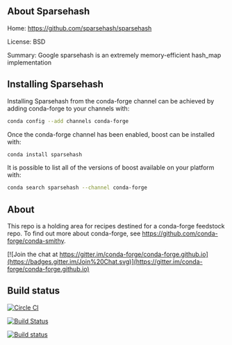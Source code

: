 About Sparsehash
----------------

Home: https://github.com/sparsehash/sparsehash

License: BSD

Summary: Google sparsehash is an extremely memory-efficient hash_map implementation

Installing Sparsehash
---------------------

Installing Sparsehash from the conda-forge channel can be achieved by adding conda-forge to your channels with:

```bash
conda config --add channels conda-forge
```

Once the conda-forge channel has been enabled, boost can be installed with:

```bash
conda install sparsehash
```

It is possible to list all of the versions of boost available on your platform with:

```bash
conda search sparsehash --channel conda-forge
```



About
-----

This repo is a holding area for recipes destined for a conda-forge feedstock repo. To find out more about conda-forge, see https://github.com/conda-forge/conda-smithy.

[![Join the chat at https://gitter.im/conda-forge/conda-forge.github.io](https://badges.gitter.im/Join%20Chat.svg)](https://gitter.im/conda-forge/conda-forge.github.io)


Build status
------------

[![Circle CI](https://circleci.com/gh/conda-forge/staged-recipes/tree/master.svg?style=svg)](https://circleci.com/gh/conda-forge/staged-recipes/tree/master)

[![Build Status](https://travis-ci.org/conda-forge/staged-recipes.svg?branch=master)](https://travis-ci.org/conda-forge/staged-recipes)

[![Build status](https://ci.appveyor.com/api/projects/status/3lju80dibkmowsj5/branch/master?svg=true)](https://ci.appveyor.com/project/conda-forge/staged-recipes/branch/master)
